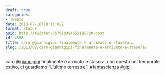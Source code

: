 ```yaml
---
draft: true
categories:
- Tweets
date: 2013-07-18T18:11:02Z
format: status
guid: http://twitter-357910394553118720-post
id: 4596
title: caro @giannigipi finalmente è arrivato e stasera,…
slug: /2013/07/caro-giannigipi-finalmente-e-arrivato-e-stasera/
---
```


caro [@giannigipi](http://twitter.com/giannigipi) finalmente è arrivato e stasera, con questo bel temporale estivo, ci guardiamo “L’ultimo terrestre”! [#fantascienza](http://twitter.com/search?q=%23fantascienza) [#gipi](http://twitter.com/search?q=%23gipi)